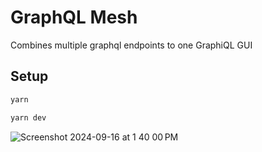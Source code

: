 # GraphQL Mesh

Combines multiple graphql endpoints to one GraphiQL GUI

## Setup

```bash
yarn

yarn dev
```

![Screenshot 2024-09-16 at 1 40 00 PM](https://github.com/user-attachments/assets/34b98aa0-6037-47c3-a0e0-66fbfa328212)
